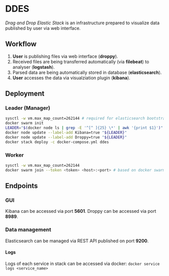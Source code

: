 # DDES
*Drag and Drop Elastic Stack* is an infrastructure prepared to visualize data published by user via web interface.

## Workflow
1. **User** is publishing files via web interface (**droppy**).
2. Received files are being transferred automatically (via **filebeat**) to analyser (**logstash**).
3. Parsed data are being automatically stored in database (**elasticsearch**).
4. **User** accesses the data via visualziation plugin (**kibana**).

## Deployment

### Leader (Manager)
```bash
sysctl -w vm.max_map_count=262144 # required for elasticsearch bootstraping
docker swarm init
LEADER="$(docker node ls | grep -E '^[^ ]{25} \*' | awk '{print $1}')"
docker node update --label-add Kibana=true "${LEADER}"
docker node update --label-add Droppy=true "${LEADER}"
docker stack deploy -c docker-compose.yml ddes
```

### Worker
```bash
sysctl -w vm.max_map_count=262144
docker swarm join --token <token> <host>:<port> # based on docker swarm init output
```

## Endpoints

### GUI
Kibana can be accessed via port **5601**.
Droppy can be accessed via port **8989**.

### Data management
Elasticsearch can be managed via REST API published on port **9200**.

#### Logs
Logs of each service in stack can be accessed via docker: `docker service logs <service_name>`
